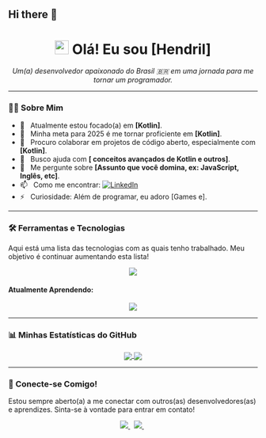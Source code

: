 ## Hi there 👋

<h1 align="center">
  <img src="https://media.giphy.com/media/hvRJCLFzcasrR4ia7z/giphy.gif" width="28px">
  Olá! Eu sou [Hendril]
</h1>

<p align="center">
  <em>Um(a) desenvolvedor apaixonado do Brasil 🇧🇷 em uma jornada para me tornar um programador.</em>
</p>

---

### 👨‍💻 Sobre Mim

- 🔭 &nbsp; Atualmente estou focado(a) em **[Kotlin]**.
- 🌱 &nbsp; Minha meta para 2025 é me tornar proficiente em **[Kotlin]**.
- 👯 &nbsp; Procuro colaborar em projetos de código aberto, especialmente com **[Kotlin]**.
- 🤔 &nbsp; Busco ajuda com **[ conceitos avançados de Kotlin e outros]**.
- 💬 &nbsp; Me pergunte sobre **[Assunto que você domina, ex: JavaScript, Inglês, etc]**.
- 📫 &nbsp; Como me encontrar: [![LinkedIn](https://img.shields.io/badge/LinkedIn-0077B5?style=for-the-badge&logo=linkedin&logoColor=white)](https://github.com/HendrilSoares)
- ⚡ &nbsp; Curiosidade: Além de programar, eu adoro [Games e].

---

### 🛠️ Ferramentas e Tecnologias

Aqui está uma lista das tecnologias com as quais tenho trabalhado. Meu objetivo é continuar aumentando esta lista!

<p align="center">
  <a href="https://skillicons.dev">
    <img src="https://skillicons.dev/icons?i=js,react,kotlin,java,git&perline=5" />
  </a>
</p>

#### Atualmente Aprendendo:
<p align="center">
  <a href="https://skillicons.dev">
    <img src="https://skillicons.dev/icons?i=kotlin,java,js" />
  </a>
</p>

---

### 📊 Minhas Estatísticas do GitHub

<p align="center">
  <a href="https://github.com/anuraghazra/github-readme-stats">
    <img align="center" src="https://github-readme-stats.vercel.app/api?username=HendrilSoares&show_icons=true&theme=tokyonight&hide_border=true&include_all_commits=true&count_private=true" />
  </a>
  <a href="https://github.com/anuraghazra/github-readme-stats">
    <img align="center" src="https://github-readme-stats.vercel.app/api/top-langs/?username=HendrilSoares&layout=compact&theme=tokyonight&hide_border=true" />
  </a>
</p>

---

### 🤝 Conecte-se Comigo!

Estou sempre aberto(a) a me conectar com outros(as) desenvolvedores(as) e aprendizes. Sinta-se à vontade para entrar em contato!

<p align="center">
  <a href="[https://www.linkedin.com/in/HendrilSoares/](https://www.linkedin.com/in/hendril-soares-7b52a8235)">
    <img src="https://img.shields.io/badge/LinkedIn-0077B5?style=for-the-badge&logo=linkedin&logoColor=white" />
  </a>
  &nbsp;
  <a href="mailto:hendrilsoares1@gmail.com">
    <img src="https://img.shields.io/badge/Gmail-D14836?style=for-the-badge&logo=gmail&logoColor=white" />
  </a>
  &nbsp;
  </p>
